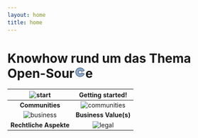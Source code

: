 ```yaml
---
layout: home
title: home
---
```

# Knowhow rund um das Thema Open-Sour![c](assets/img/open-code-logo-25x25.png)e

| ![start](https://png.icons8.com/dotty/80/000000/launched-rocket.png)             | **Getting started!**                                                             |
|:--------------------------------------------------------------------------------:|:--------------------------------------------------------------------------------:|
| **Communities**                                                                  | ![communities](https://png.icons8.com/dotty/80/000000/network.png)                     |
| ![business](https://png.icons8.com/dotty/80/000000/bullish.png)                   | **Business Value(s)**                                                            |
| **Rechtliche Aspekte**                                                           | ![legal](https://png.icons8.com/dotty/80/000000/courthouse.png)                   |

